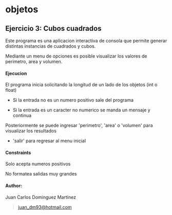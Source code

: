 # objetos
## Ejercicio 3: Cubos cuadrados

Este programa es una aplicacion interactiva de consola que permite generar distintas instancias de cuadrados y cubos.

Mediante un menu de opciones es posible visualizar los valores de perimetro, area y volumen.


#### Ejecucion

El programa inicia solicitando la longitud de un lado de los objetos (int o float)

- Si la entrada no es un numero positivo sale del programa
 
- Si la entrada es un caracter no numerico se manda un mensaje y continua

Posteriormente se puede ingresar 'perimetro', 'area' o 'volumen' para visualizar los resultados
 
- 'salir' para regresar al menu inicial


#### Constraints

Solo acepta numeros positivos

No formatea salidas muy grandes

#### Author:

Juan Carlos Dominguez Martinez 

>juan_dm93@hotmail.com